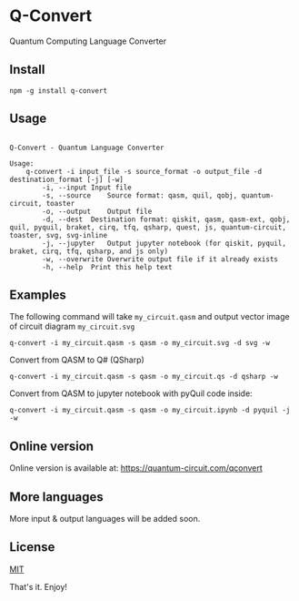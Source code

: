 # Q-Convert

Quantum Computing Language Converter

## Install

```
npm -g install q-convert
```

## Usage

```

Q-Convert - Quantum Language Converter

Usage:
    q-convert -i input_file -s source_format -o output_file -d destination_format [-j] [-w]
        -i, --input	Input file
        -s, --source	Source format: qasm, quil, qobj, quantum-circuit, toaster
        -o, --output	Output file
        -d, --dest	Destination format: qiskit, qasm, qasm-ext, qobj, quil, pyquil, braket, cirq, tfq, qsharp, quest, js, quantum-circuit, toaster, svg, svg-inline
        -j, --jupyter	Output jupyter notebook (for qiskit, pyquil, braket, cirq, tfq, qsharp, and js only)
        -w, --overwrite	Overwrite output file if it already exists
        -h, --help	Print this help text

```

## Examples

The following command will take `my_circuit.qasm` and output vector image of circuit diagram `my_circuit.svg`
```
q-convert -i my_circuit.qasm -s qasm -o my_circuit.svg -d svg -w
```

Convert from QASM to Q# (QSharp)
```
q-convert -i my_circuit.qasm -s qasm -o my_circuit.qs -d qsharp -w
```

Convert from QASM to jupyter notebook with pyQuil code inside:
```
q-convert -i my_circuit.qasm -s qasm -o my_circuit.ipynb -d pyquil -j -w
```


## Online version

Online version is available at: <a href="https://quantum-circuit.com/qconvert" target="_blank">https://quantum-circuit.com/qconvert</a>


## More languages

More input & output languages will be added soon.

## License

[MIT](LICENSE.txt)


That's it. Enjoy!
